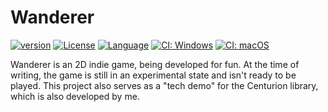 # Wanderer

[![version](https://img.shields.io/badge/version-0.1.0-blue.svg)](https://semver.org)
[![License](https://img.shields.io/badge/license-MIT-blue.svg)](https://opensource.org/licenses/MIT)
[![Language](https://img.shields.io/badge/C%2B%2B-20-blue.svg)](https://en.wikipedia.org/wiki/C%2B%2B#Standardization)
[![CI: Windows](https://github.com/albin-johansson/wanderer/actions/workflows/windows.yml/badge.svg?branch=dev)](https://github.com/albin-johansson/wanderer/actions/workflows/windows.yml)
[![CI: macOS](https://github.com/albin-johansson/wanderer/actions/workflows/macos.yml/badge.svg?branch=dev)](https://github.com/albin-johansson/wanderer/actions/workflows/macos.yml)

Wanderer is an 2D indie game, being developed for fun. At the time of writing, the game is still in an experimental
state and isn't ready to be played. This project also serves as a "tech demo" for the Centurion library, which is also
developed by me.

